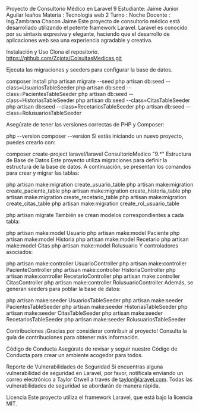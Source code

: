 Proyecto de Consultorio Médico en Laravel 9
Estudiante: Jaime Junior Aguilar leaños
Materia : Tecnologia web 2
Turno : Noche
Docente : Ing.Zambrana Chacon Jaime
Este proyecto de consultorio médico está desarrollado utilizando el potente framework Laravel. Laravel es conocido por su sintaxis expresiva y elegante, haciendo que el desarrollo de aplicaciones web sea una experiencia agradable y creativa.

Instalación y Uso
Clona el repositorio.
https://github.com/Zcjota/ColsultasMedicas.git

Ejecuta las migraciones y seeders para configurar la base de datos.

composer install
php artisan migrate --seed
php artisan db:seed --class=UsuariosTableSeeder
php artisan db:seed --class=PacientesTableSeeder
php artisan db:seed --class=HistoriasTableSeeder
php artisan db:seed --class=CitasTableSeeder
php artisan db:seed --class=RecetariosTableSeeder
php artisan db:seed --class=RolusuariosTableSeeder

Asegúrate de tener las versiones correctas de PHP y Composer:

php --version
composer --version
Si estás iniciando un nuevo proyecto, puedes crearlo con:


composer create-project laravel/laravel ConsultorioMedico "9.*"
Estructura de Base de Datos
Este proyecto utiliza migraciones para definir la estructura de la base de datos. A continuación, se presentan los comandos para crear y migrar las tablas:


php artisan make:migration create_usuario_table
php artisan make:migration create_paciente_table
php artisan make:migration create_historia_table
php artisan make:migration create_recetario_table
php artisan make:migration create_citas_table
php artisan make:migration create_rol_usuario_table

php artisan migrate
También se crean modelos correspondientes a cada tabla:


php artisan make:model Usuario
php artisan make:model Paciente
php artisan make:model Historia
php artisan make:model Recetario
php artisan make:model Citas
php artisan make:model Rolusuario
Y controladores asociados:


php artisan make:controller UsuarioController
php artisan make:controller PacienteController
php artisan make:controller HistoriaController
php artisan make:controller RecetarioController
php artisan make:controller CitasController
php artisan make:controller RolusuarioController
Además, se generan seeders para poblar la base de datos:


php artisan make:seeder UsuariosTableSeeder
php artisan make:seeder PacientesTableSeeder
php artisan make:seeder HistoriasTableSeeder
php artisan make:seeder CitasTableSeeder
php artisan make:seeder RecetariosTableSeeder
php artisan make:seeder RolusuariosTableSeeder

Contribuciones
¡Gracias por considerar contribuir al proyecto! Consulta la guía de contribuciones para obtener más información.

Código de Conducta
Asegúrate de revisar y seguir nuestro Código de Conducta para crear un ambiente acogedor para todos.

Reporte de Vulnerabilidades de Seguridad
Si encuentras alguna vulnerabilidad de seguridad en Laravel, por favor, notifícala enviando un correo electrónico a Taylor Otwell a través de taylor@laravel.com. Todas las vulnerabilidades de seguridad se abordarán de manera rápida.

Licencia
Este proyecto utiliza el framework Laravel, que está bajo la licencia MIT.
